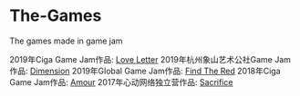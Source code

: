 # The-Games
The games made in game jam

2019年Ciga Game Jam作品: [Love Letter](https://prinnyandhisfriends.github.io/LoveLetter/)
2019年杭州象山艺术公社Game Jam作品: [Dimension](https://prinnyandhisfriends.github.io/Dimension/)
2019年Global Game Jam作品: [Find The Red](https://prinnyandhisfriends.github.io/FindTheRed/)
2018年Ciga Game Jam作品: [Amour](https://prinnyandhisfriends.github.io/Amour/)
2017年心动网络独立营作品: [Sacrifice](https://prinnyandhisfriends.github.io/Sacrifice/)
